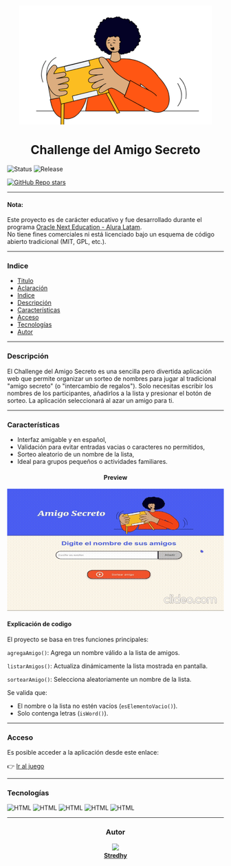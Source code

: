 <center>

![amigo-secreto.png](assets/amigo-secreto.png)

# Challenge del Amigo Secreto 

</center>

![Status](https://img.shields.io/badge/Status-finished-green)
![Release](https://img.shields.io/badge/Release_Date-2025/07/30-c5e667?color=purple)

[![GitHub Repo stars](https://img.shields.io/github/stars/Stredhy/SecretFriendChallenge?style=social)](https://github.com/Stredhy/SecretFriendChallenge/stargazers)
___
#### Nota: 
Este proyecto es de carácter educativo y fue desarrollado durante el programa [Oracle Next Education - Alura Latam](https://www.aluracursos.com/empresas/one).  
No tiene fines comerciales ni está licenciado bajo un esquema de código abierto tradicional (MIT, GPL, etc.).
___

### Indice
- [Titulo](#challenge-del-amigo-secreto)
- [Aclaración](#nota)
- [Indice](#indice)
- [Descripción](#descripción)
- [Características](#características)
- [Acceso](#acceso)
- [Tecnologías](#tecnologías)
- [Autor](#autor)
___
### Descripción

El Challenge del Amigo Secreto es una sencilla pero divertida aplicación web que permite organizar un sorteo de nombres para jugar al tradicional "amigo secreto" (o "intercambio de regalos"). Solo necesitas escribir los nombres de los participantes, añadirlos a la lista y presionar el botón de sorteo. La aplicación seleccionará al azar un amigo para ti.
___
### Características
* Interfaz amigable y en español,
* Validación para evitar entradas vacias o caracteres no permitidos,
* Sorteo aleatorio de un nombre de la lista,
* Ideal para grupos pequeños o actividades familiares.

<center>

#### Preview

</center>

![Preview](assets/example.gif)

#### Explicación de codigo

El proyecto se basa en tres funciones principales:

`agregaAmigo()`: Agrega un nombre válido a la lista de amigos.

`listarAmigos()`: Actualiza dinámicamente la lista mostrada en pantalla.

`sortearAmigo()`: Selecciona aleatoriamente un nombre de la lista.

Se valida que:
- El nombre o la lista no estén vacíos (`esElementoVacio()`).
- Solo contenga letras (`isWord()`).
___
### Acceso
Es posible acceder a la aplicación desde este enlace:

👉 [Ir al juego](https://stredhy.github.io/SecretFriendChallenge/)
___
### Tecnologías
![HTML](https://img.shields.io/badge/HTML-black?logo=html5)
![HTML](https://img.shields.io/badge/JavaScript-black?logo=javascript)
![HTML](https://img.shields.io/badge/CSS-black?logo=css&logoColor=blue)
![HTML](https://img.shields.io/badge/Google_Apis-black?logo=google)
![HTML](https://img.shields.io/badge/Gstatic-black?logo=google)
___

<center>

### Autor

[<img src="https://github.com/Stredhy.png" width="50"/>](https://github.com/Stredhy)  
[**Stredhy**](https://github.com/Stredhy)  

</center>
